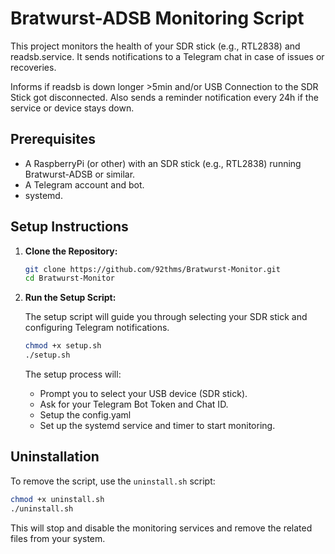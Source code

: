 # Bratwurst-ADSB Monitoring Script

This project monitors the health of your SDR stick (e.g., RTL2838) and readsb.service. It sends notifications to a Telegram chat in case of issues or recoveries.

Informs if readsb is down longer >5min and/or USB Connection to the SDR Stick got disconnected. 
Also sends a reminder notification every 24h if the service or device stays down. 

## Prerequisites

- A RaspberryPi (or other) with an SDR stick (e.g., RTL2838) running Bratwurst-ADSB or similar.
- A Telegram account and bot.
- systemd.

## Setup Instructions

1. **Clone the Repository:**

   ```bash
   git clone https://github.com/92thms/Bratwurst-Monitor.git
   cd Bratwurst-Monitor
   ```

2. **Run the Setup Script:**

   The setup script will guide you through selecting your SDR stick and configuring Telegram notifications.

   ```bash
   chmod +x setup.sh
   ./setup.sh
   ```

   The setup process will:
   - Prompt you to select your USB device (SDR stick).
   - Ask for your Telegram Bot Token and Chat ID.
   - Setup the config.yaml
   - Set up the systemd service and timer to start monitoring.

## Uninstallation

To remove the script, use the `uninstall.sh` script:

```bash
chmod +x uninstall.sh
./uninstall.sh
```

This will stop and disable the monitoring services and remove the related files from your system.
